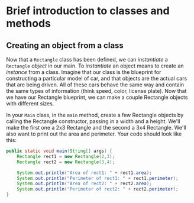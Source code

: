 # Brief introduction to classes and methods

## Creating an object from a class

Now that a `Rectangle` class has been defined, we can _instantiate_ a `Rectangle` _object_ in our main. To _instantiate_ an object means to create an _instance_ from a class. Imagine that our class is the blueprint for constructing a particular model of car, and that objects are the actual cars that are being driven. All of these cars behave the same way and contain the same types of information (think speed, color, license plate).  Now that we have our Rectangle blueprint, we can make a couple Rectangle objects with different sizes.

In your `Main` class, in the `main` method, create a few Rectangle objects by calling the Rectangle constructor, passing in a width and a height.  We'll make the first one a 2x3 Rectangle and the second a 3x4 Rectangle.  We'll also want to print out the area and perimeter.  Your code should look like this:

```java
public static void main(String[] args) {    
    Rectangle rect1 = new Rectangle(2,3);
    Rectangle rect2 = new Rectangle(3,4);

    System.out.println("Area of rect1: " + rect1.area);
    System.out.println("Perimeter of rect1: " + rect1.perimeter);
    System.out.println("Area of rect2: " + rect2.area);
    System.out.println("Perimeter of rect2: " + rect2.perimeter);
}
```
